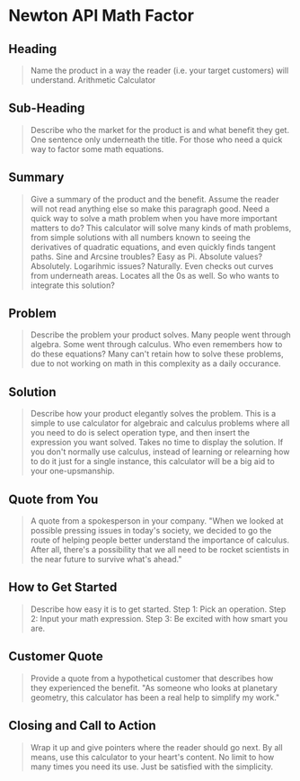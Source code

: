 # Newton API Math Factor #

<!-- Project Name
> This material was originally posted [here](http://www.quora.com/What-is-Amazons-approach-to-product-development-and-product-management). It is reproduced here for posterities sake.

There is an approach called "working backwards" that is widely used at Amazon. They work backwards from the customer, rather than starting with an idea for a product and trying to bolt customers onto it. While working backwards can be applied to any specific product decision, using this approach is especially important when developing new products or features.

For new initiatives a product manager typically starts by writing an internal press release announcing the finished product. The target audience for the press release is the new/updated product's customers, which can be retail customers or internal users of a tool or technology. Internal press releases are centered around the customer problem, how current solutions (internal or external) fail, and how the new product will blow away existing solutions.

If the benefits listed don't sound very interesting or exciting to customers, then perhaps they're not (and shouldn't be built). Instead, the product manager should keep iterating on the press release until they've come up with benefits that actually sound like benefits. Iterating on a press release is a lot less expensive than iterating on the product itself (and quicker!).

If the press release is more than a page and a half, it is probably too long. Keep it simple. 3-4 sentences for most paragraphs. Cut out the fat. Don't make it into a spec. You can accompany the press release with a FAQ that answers all of the other business or execution questions so the press release can stay focused on what the customer gets. My rule of thumb is that if the press release is hard to write, then the product is probably going to suck. Keep working at it until the outline for each paragraph flows. 

Oh, and I also like to write press-releases in what I call "Oprah-speak" for mainstream consumer products. Imagine you're sitting on Oprah's couch and have just explained the product to her, and then you listen as she explains it to her audience. That's "Oprah-speak", not "Geek-speak".

Once the project moves into development, the press release can be used as a touchstone; a guiding light. The product team can ask themselves, "Are we building what is in the press release?" If they find they're spending time building things that aren't in the press release (overbuilding), they need to ask themselves why. This keeps product development focused on achieving the customer benefits and not building extraneous stuff that takes longer to build, takes resources to maintain, and doesn't provide real customer benefit (at least not enough to warrant inclusion in the press release).
 -->
 
## Heading ##
  > Name the product in a way the reader (i.e. your target customers) will understand.
  Arithmetic Calculator

## Sub-Heading ##
  > Describe who the market for the product is and what benefit they get. One sentence only underneath the title.
  For those who need a quick way to factor some math equations.

## Summary ##
  > Give a summary of the product and the benefit. Assume the reader will not read anything else so make this paragraph good.
  Need a quick way to solve a math problem when you have more important matters to do?  This calculator will solve many kinds of math problems, from simple solutions with all numbers known to seeing the derivatives of quadratic equations, and even quickly finds tangent paths.  Sine and Arcsine troubles?  Easy as Pi.  Absolute values?  Absolutely.  Logarihmic issues?  Naturally.  Even checks out curves from underneath areas.  Locates all the 0s as well.  So who wants to integrate this solution?

## Problem ##
  > Describe the problem your product solves.
  Many people went through algebra. Some went through calculus.  Who even remembers how to do these equations?  Many can't retain how to solve these problems, due to not working on math in this complexity as a daily occurance.

## Solution ##
  > Describe how your product elegantly solves the problem.
  This is a simple to use calculator for algebraic and calculus problems where all you need to do is select operation type, and then insert the expression you want solved.  Takes no time to display the solution.  If you don't normally use calculus, instead of learning or relearning how to do it just for a single instance, this calculator will be a big aid to your one-upsmanship.

## Quote from You ##
  > A quote from a spokesperson in your company.
  "When we looked at possible pressing issues in today's society, we decided to go the route of helping people better understand the importance of calculus.  After all, there's a possibility that we all need to be rocket scientists in the near future to survive what's ahead."

## How to Get Started ##
  > Describe how easy it is to get started.
  Step 1: Pick an operation.
  Step 2: Input your math expression.
  Step 3: Be excited with how smart you are.

## Customer Quote ##
  > Provide a quote from a hypothetical customer that describes how they experienced the benefit.
  "As someone who looks at planetary geometry, this calculator has been a real help to simplify my work."

## Closing and Call to Action ##
  > Wrap it up and give pointers where the reader should go next.
  By all means, use this calculator to your heart's content.  No limit to how many times you need its use.  Just be satisfied with the simplicity.